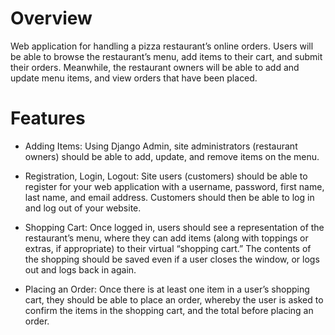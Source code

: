# Overview
Web application for handling a pizza restaurant’s online orders. Users will be able to browse the restaurant’s menu, add items to their cart, and submit their orders. Meanwhile, the restaurant owners will be able to add and update menu items, and view orders that have been placed.

# Features
- Adding Items: Using Django Admin, site administrators (restaurant owners) should be able to add, update, and remove items on the menu. 

- Registration, Login, Logout: Site users (customers) should be able to register for your web application with a username, password, first name, last name, and email address. Customers should then be able to log in and log out of your website.

- Shopping Cart: Once logged in, users should see a representation of the restaurant’s menu, where they can add items (along with toppings or extras, if appropriate) to their virtual “shopping cart.” The contents of the shopping should be saved even if a user closes the window, or logs out and logs back in again.

- Placing an Order: Once there is at least one item in a user’s shopping cart, they should be able to place an order, whereby the user is asked to confirm the items in the shopping cart, and the total before placing an order.
